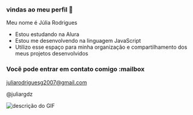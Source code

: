 ### vindas ao meu perfil 💙

Meu nome é Júlia Rodrigues

- Estou estudando na Alura
- Estou me desenvolvendo na linguagem JavaScript
- Utilizo esse espaço para minha organização e compartilhamento dos meus projetos desenvolvidos

### Você pode entrar em contato comigo :mailbox

juliarodriguesg2007@gmail.com

@juliargdz

![descrição do GIF](https://media.tenor.com/2hx8E0hvkFoAAAAM/chris-evans-kisses.gif)
